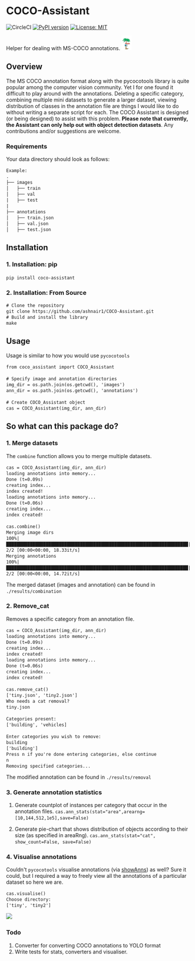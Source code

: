 # COCO-Assistant 

![CircleCI](https://circleci.com/gh/ashnair1/COCO-Assistant/tree/master.svg?style=shield&circle-token=553c83e37198fe02a71743d42ee427c292336743) [![PyPI version](https://badge.fury.io/py/coco-assistant.svg)](https://badge.fury.io/py/coco-assistant) [![License: MIT](https://img.shields.io/badge/License-MIT-yellow.svg)](https://opensource.org/licenses/MIT)

Helper for dealing with MS-COCO annotations. <img src="rep_stuff/coco.png" height="40">

## Overview
The MS COCO annotation format along with the pycocotools library is quite popular among the computer vision community. Yet I for one found it difficult to play around with the annotations. Deleting a specific category, combining multiple mini datasets to generate a larger dataset, viewing distribution of classes in the annotation file are things I would like to do without writing a separate script for each. The COCO Assistant is designed (or being designed) to assist with this problem. **Please note that currently, the Assistant can only help out with object detection datasets**. Any contributions and/or suggestions are welcome.

### Requirements
Your data directory should look as follows:

```
Example:
.
├── images
│   ├── train
│   ├── val
|   ├── test
|   
├── annotations
│   ├── train.json
│   ├── val.json
│   ├── test.json

``` 

## Installation

### 1. Installation: pip </br>

`pip install coco-assistant`

### 2. Installation: From Source
```
# Clone the repository
git clone https://github.com/ashnair1/COCO-Assistant.git
# Build and install the library
make
```

## Usage

Usage is similar to how you would use `pycocotools`

```
from coco_assistant import COCO_Assistant

# Specify image and annotation directories
img_dir = os.path.join(os.getcwd(), 'images')
ann_dir = os.path.join(os.getcwd(), 'annotations')

# Create COCO_Assistant object
cas = COCO_Assistant(img_dir, ann_dir)
```
## So what can this package do?

### 1. Merge datasets

The `combine` function allows you to merge multiple datasets.

```
cas = COCO_Assistant(img_dir, ann_dir)                                                                                                                                                              
loading annotations into memory...
Done (t=0.09s)
creating index...
index created!
loading annotations into memory...
Done (t=0.06s)
creating index...
index created!

cas.combine()                                                                                                                                                                                       
Merging image dirs
100%|█████████████████████████████████████████████████████████████████████| 2/2 [00:00<00:00, 18.33it/s]
Merging annotations
100%|█████████████████████████████████████████████████████████████████████| 2/2 [00:00<00:00, 14.72it/s]

```
The merged dataset (images and annotation) can be found in `./results/combination`

### 2. Remove_cat

Removes a specific category from an annotation file.

```
cas = COCO_Assistant(img_dir, ann_dir)                                                                                                                                                              
loading annotations into memory...
Done (t=0.09s)
creating index...
index created!
loading annotations into memory...
Done (t=0.06s)
creating index...
index created!

cas.remove_cat()
['tiny.json', 'tiny2.json']
Who needs a cat removal?
tiny.json

Categories present:
['building', 'vehicles]

Enter categories you wish to remove:
building
['building']
Press n if you're done entering categories, else continue
n
Removing specified categories...
```
The modified annotation can be found in `./results/removal`

### 3. Generate annotation statistics

1. Generate countplot of instances per category that occur in the annotation files.
 `cas.ann_stats(stat="area",arearng=[10,144,512,1e5],save=False)`

2. Generate pie-chart that shows distribution of objects according to their size (as specified in areaRng).
 `cas.ann_stats(stat="cat", show_count=False, save=False)`

### 4. Visualise annotations

Couldn't `pycocotools` visualise annotations (via [showAnns](https://github.com/cocodataset/cocoapi/blob/636becdc73d54283b3aac6d4ec363cffbb6f9b20/PythonAPI/pycocotools/coco.py#L233)) as well? Sure it could, but I required a way to freely view all the annotations of a particular dataset so here we are.

```shell script
cas.visualise()
Choose directory:
['tiny', 'tiny2']
```

![](./rep_stuff/visualiser.gif)

### Todo
1.  Converter for converting COCO annotations to YOLO format
2.  Write tests for stats, converters and visualiser.
